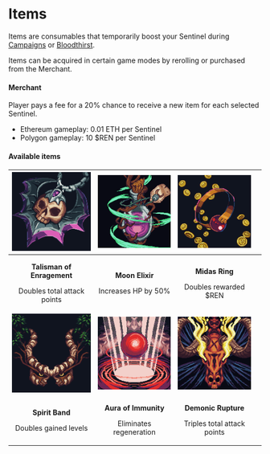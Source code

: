 # Items

Items are consumables that temporarily boost your Sentinel during [Campaigns](../playing/campaigns.md) or [Bloodthirst](broken-reference).

Items can be acquired in certain game modes by rerolling or purchased from the Merchant.

#### Merchant

Player pays a fee for a 20% chance to receive a new item for each selected Sentinel.

* Ethereum gameplay: 0.01 ETH per Sentinel
* Polygon gameplay: 10 $REN per Sentinel

#### Available items

|               ![](<../.gitbook/assets/Talisman of Enragement.png>)               |                ![](<../.gitbook/assets/moon elixir.png>)               |                  ![](<../.gitbook/assets/Midas Ring.png>)                 |   |
| :------------------------------------------------------------------------------: | :--------------------------------------------------------------------: | :-----------------------------------------------------------------------: | - |
| <p><strong>Talisman of Enragement</strong></p><p>Doubles total attack points</p> |      <p><strong>Moon Elixir</strong></p><p>Increases HP by 50%</p>     |       <p><strong>Midas Ring</strong></p><p>Doubles rewarded $REN</p>      |   |
|                     ![](<../.gitbook/assets/Spirit Band.png>)                    |             ![](<../.gitbook/assets/Aura of Immunity.png>)             |               ![](<../.gitbook/assets/Demonic Rupture.png>)               |   |
|          <p><strong>Spirit Band</strong></p><p>Doubles gained levels</p>         | <p><strong>Aura of Immunity</strong></p><p>Eliminates regeneration</p> | <p><strong>Demonic Rupture</strong></p><p>Triples total attack points</p> |   |

